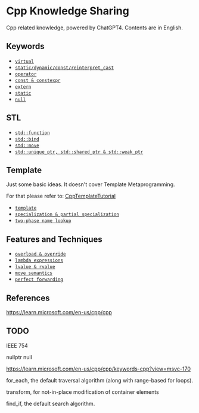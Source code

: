 # Cpp Knowledge Sharing
Cpp related knowledge, powered by ChatGPT4. Contents are in English. 

## Keywords

* [`virtual`](docs/virtual.md)
* [`static/dynamic/const/reinterpret_cast`](./docs/cast.md)
* [`operator`](docs/operator.md)
* [`const & constexpr`](docs/const&constexpr.md)
* [`extern`](docs/extern.md)
* [`static`](docs/static.md)
* [`null`](docs/null.md)

## STL

- [`std::function`](docs/function.md)
- [`std::bind`](docs/bind.md)
- [`std::move`](docs/move.md)
- [`std::unique_ptr, std::shared_ptr & std::weak_ptr`](docs/smart_ptr.md)

## Template

Just some basic ideas. It doesn't cover Template Metaprogramming. 

For that please refer to: [CppTemplateTutorial](https://github.com/wuye9036/CppTemplateTutorial)

* [`template`](docs/template.md)
* [`specialization & partial specialization`](docs/specialization.md)
* [`two-phase name lookup`](docs/two_phase.md)

## Features and Techniques

- [`overload & override`](./docs/overload&ride.md)
- [`lambda expressions`](./docs/lambda.md)
- [`lvalue & rvalue`](docs/l&rvalue.md)
- [`move semantics`](docs/move_semantics.md)
- [`perfect forwarding`](docs/perfect_forwarding.md)



## References

https://learn.microsoft.com/en-us/cpp/cpp



## TODO

IEEE 754

nullptr null

https://learn.microsoft.com/en-us/cpp/cpp/keywords-cpp?view=msvc-170

for_each, the default traversal algorithm (along with range-based for loops). 

transform, for not-in-place modification of container elements

find_if, the default search algorithm.
